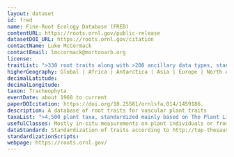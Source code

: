 ```yaml
---
layout: dataset
id: fred
name: Fine-Root Ecology Database (FRED)
contentURL: https://roots.ornl.gov/public-release
datasetDOI_URL: https://roots.ornl.gov/citation
contactName: Luke McCormack
contactEmail: lmccormack@mortonarb.org 
license: 
traitList: ">330 root traits along with >200 ancillary data types, standardized according to TRY and http://top-thesaurus.org"
higherGeography: Global | Africa | Antarctica | Asia | Europe | North America | Oceania | South America
decimalLatitude:
decimalLongitude:
taxon: Tracheophyta
eventDate: about 1960 to current
paperDOIcitation: https://doi.org/10.25581/ornlsfa.014/1459186.
description: A database of root traits for vascular plant traits
taxaList: ">4,500 plant taxa, standardized mainly based on The Plant List"
usefulClasses: Mostly in-situ measurements on plant individuals or from plant communities
dataStandard: Standardization of traits according to http://top-thesaurus.org/; standardization of taxonomy mainly based on http://www.theplantlist.org/
standardizationScripts: 
webpage: https://roots.ornl.gov/
---
```

